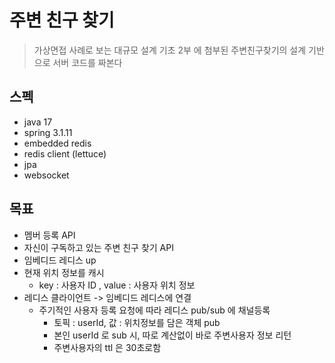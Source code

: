 # 주변 친구 찾기
> 가상면접 사례로 보는 대규모 설계 기초 2부 에 첨부된
> 주변친구찾기의 설계 기반으로 서버 코드를 짜본다

## 스펙
* java 17
* spring 3.1.11
* embedded redis
* redis client (lettuce)
* jpa
* websocket

## 목표
* 멤버 등록 API
* 자신이 구독하고 있는 주변 친구 찾기 API
* 임베디드 레디스 up
* 현재 위치 정보를 캐시 
  * key : 사용자 ID , value : 사용자 위치 정보
* 레디스 클라이언트 -> 임베디드 레디스에 연결
  * 주기적인 사용자 등록 요청에 따라 레디스 pub/sub 에 채널등록
    * 토픽 : userId, 값 : 위치정보를 담은 객체 pub
    * 본인 userId 로 sub 시, 따로 계산없이 바로 주변사용자 정보 리턴
    * 주변사용자의 ttl 은 30초로함


